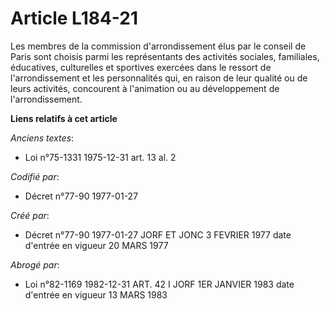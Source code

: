 # Article L184-21

Les membres de la commission d'arrondissement élus par le conseil de Paris sont choisis parmi les représentants des activités
sociales, familiales, éducatives, culturelles et sportives exercées dans le ressort de l'arrondissement et les personnalités
qui, en raison de leur qualité ou de leurs activités, concourent à l'animation ou au développement de l'arrondissement.

**Liens relatifs à cet article**

_Anciens textes_:

  - Loi n°75-1331 1975-12-31 art. 13 al. 2

_Codifié par_:

  - Décret n°77-90 1977-01-27

_Créé par_:

  - Décret n°77-90 1977-01-27 JORF ET JONC 3 FEVRIER 1977 date d'entrée en vigueur 20 MARS 1977

_Abrogé par_:

  - Loi n°82-1169 1982-12-31 ART. 42 I JORF 1ER JANVIER 1983 date d'entrée en vigueur 13 MARS 1983
